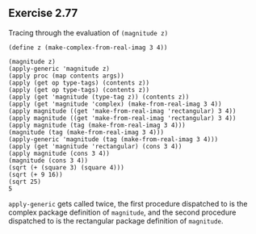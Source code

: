 ## Exercise 2.77

Tracing through the evaluation of `(magnitude z)`

```
(define z (make-complex-from-real-imag 3 4))

(magnitude z)
(apply-generic 'magnitude z)
(apply proc (map contents args))
(apply (get op type-tags) (contents z))
(apply (get op type-tags) (contents z))
(apply (get 'magnitude (type-tag z)) (contents z))
(apply (get 'magnitude 'complex) (make-from-real-imag 3 4))
(apply magnitude ((get 'make-from-real-imag 'rectangular) 3 4))
(apply magnitude ((get 'make-from-real-imag 'rectangular) 3 4))
(apply magnitude (tag (make-from-real-imag 3 4)))
(magnitude (tag (make-from-real-imag 3 4)))
(apply-generic 'magnitude (tag (make-from-real-imag 3 4)))
(apply (get 'magnitude 'rectangular) (cons 3 4))
(apply magnitude (cons 3 4))
(magnitude (cons 3 4))
(sqrt (+ (square 3) (square 4)))
(sqrt (+ 9 16))
(sqrt 25)
5
```

`apply-generic` gets called twice, the first procedure dispatched to is the complex package definition of `magnitude`, and the second procedure dispatched to is the rectangular package definition of `magnitude`.